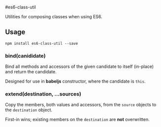 #es6-class-util

Utilities for composing classes when using ES6.

## Usage

```
npm install es6-class-util --save
```

### bind(canididate)

Bind all methods and accessors of the given candidate to itself (in-place) and return the candidate.

Designed for use in **babeljs** constructor, where the candidate is `this`.

### extend(destination, ...sources)

Copy the members, both values and accessors, from the `source` objects to the `destination` object.

First-in wins; existing members on the `destination` are **not** overwritten.